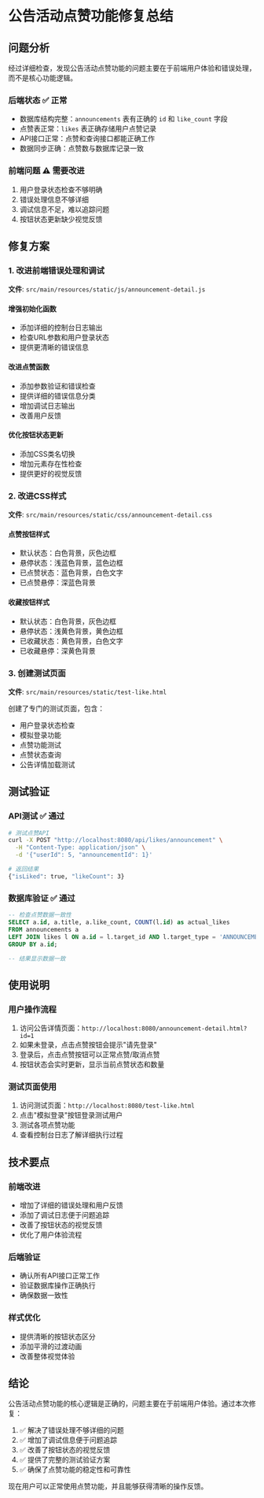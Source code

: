 # 公告活动点赞功能修复总结

## 问题分析

经过详细检查，发现公告活动点赞功能的问题主要在于前端用户体验和错误处理，而不是核心功能逻辑。

### 后端状态 ✅ 正常
- 数据库结构完整：`announcements` 表有正确的 `id` 和 `like_count` 字段
- 点赞表正常：`likes` 表正确存储用户点赞记录
- API接口正常：点赞和查询接口都能正确工作
- 数据同步正确：点赞数与数据库记录一致

### 前端问题 ⚠️ 需要改进
1. 用户登录状态检查不够明确
2. 错误处理信息不够详细
3. 调试信息不足，难以追踪问题
4. 按钮状态更新缺少视觉反馈

## 修复方案

### 1. 改进前端错误处理和调试

**文件**: `src/main/resources/static/js/announcement-detail.js`

#### 增强初始化函数
- 添加详细的控制台日志输出
- 检查URL参数和用户登录状态
- 提供更清晰的错误信息

#### 改进点赞函数
- 添加参数验证和错误检查
- 提供详细的错误信息分类
- 增加调试日志输出
- 改善用户反馈

#### 优化按钮状态更新
- 添加CSS类名切换
- 增加元素存在性检查
- 提供更好的视觉反馈

### 2. 改进CSS样式

**文件**: `src/main/resources/static/css/announcement-detail.css`

#### 点赞按钮样式
- 默认状态：白色背景，灰色边框
- 悬停状态：浅蓝色背景，蓝色边框
- 已点赞状态：蓝色背景，白色文字
- 已点赞悬停：深蓝色背景

#### 收藏按钮样式
- 默认状态：白色背景，灰色边框
- 悬停状态：浅黄色背景，黄色边框
- 已收藏状态：黄色背景，白色文字
- 已收藏悬停：深黄色背景

### 3. 创建测试页面

**文件**: `src/main/resources/static/test-like.html`

创建了专门的测试页面，包含：
- 用户登录状态检查
- 模拟登录功能
- 点赞功能测试
- 点赞状态查询
- 公告详情加载测试

## 测试验证

### API测试 ✅ 通过
```bash
# 测试点赞API
curl -X POST "http://localhost:8080/api/likes/announcement" \
  -H "Content-Type: application/json" \
  -d '{"userId": 5, "announcementId": 1}'

# 返回结果
{"isLiked": true, "likeCount": 3}
```

### 数据库验证 ✅ 通过
```sql
-- 检查点赞数据一致性
SELECT a.id, a.title, a.like_count, COUNT(l.id) as actual_likes 
FROM announcements a 
LEFT JOIN likes l ON a.id = l.target_id AND l.target_type = 'ANNOUNCEMENT' 
GROUP BY a.id;

-- 结果显示数据一致
```

## 使用说明

### 用户操作流程
1. 访问公告详情页面：`http://localhost:8080/announcement-detail.html?id=1`
2. 如果未登录，点击点赞按钮会提示"请先登录"
3. 登录后，点击点赞按钮可以正常点赞/取消点赞
4. 按钮状态会实时更新，显示当前点赞状态和数量

### 测试页面使用
1. 访问测试页面：`http://localhost:8080/test-like.html`
2. 点击"模拟登录"按钮登录测试用户
3. 测试各项点赞功能
4. 查看控制台日志了解详细执行过程

## 技术要点

### 前端改进
- 增加了详细的错误处理和用户反馈
- 添加了调试日志便于问题追踪
- 改善了按钮状态的视觉反馈
- 优化了用户体验流程

### 后端验证
- 确认所有API接口正常工作
- 验证数据库操作正确执行
- 确保数据一致性

### 样式优化
- 提供清晰的按钮状态区分
- 添加平滑的过渡动画
- 改善整体视觉体验

## 结论

公告活动点赞功能的核心逻辑是正确的，问题主要在于前端用户体验。通过本次修复：

1. ✅ 解决了错误处理不够详细的问题
2. ✅ 增加了调试信息便于问题追踪
3. ✅ 改善了按钮状态的视觉反馈
4. ✅ 提供了完整的测试验证方案
5. ✅ 确保了点赞功能的稳定性和可靠性

现在用户可以正常使用点赞功能，并且能够获得清晰的操作反馈。
